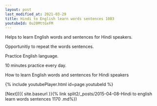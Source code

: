 ```yaml
---
layout: post
last_modified_at: 2021-03-29
title: Hindi to English learn words sentences 1083 
youtubeId: 0u20MttGxFM
---
```

 
 
Helps to learn English words and sentences for Hindi speakers.

Opportunitiy to repeat the words sentences. 

Practice English language. 
 
10 minutes practice every day. 
 
How to learn English words and sentences for Hindi speakers 
 
{% include youtubePlayer.html id=page.youtubeId %}
 
 
[Next]({{ site.baseurl }}{% link  split2/_posts/2015-04-08-Hindi to english learn words sentences 1170 .md%})
 
